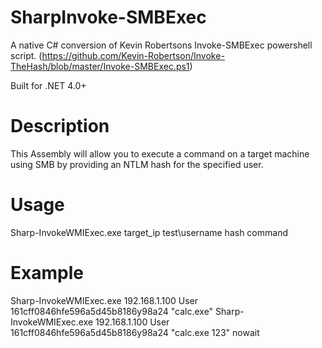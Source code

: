 # SharpInvoke-SMBExec
A native C# conversion of Kevin Robertsons Invoke-SMBExec powershell script. (https://github.com/Kevin-Robertson/Invoke-TheHash/blob/master/Invoke-SMBExec.ps1)

Built for .NET 4.0+

# Description
This Assembly will allow you to execute a command on a target machine using SMB by providing an NTLM hash for the specified user.



# Usage
Sharp-InvokeWMIExec.exe target_ip test\username hash command

# Example
Sharp-InvokeWMIExec.exe 192.168.1.100 User 161cff0846hfe596a5d45b8186y98a24 "calc.exe"
Sharp-InvokeWMIExec.exe 192.168.1.100 User 161cff0846hfe596a5d45b8186y98a24 "calc.exe 123" nowait
        


